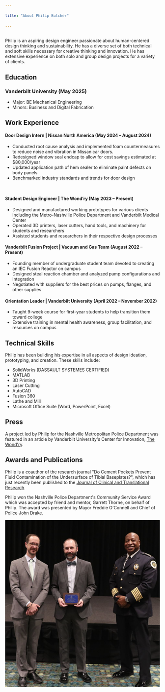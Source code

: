 ```yaml
---

title: "About Philip Butcher"

---
```

<br>
Philip is an aspiring design engineer passionate about human-centered design thinking and sustainability. He has a diverse set of both technical and soft skills necessary for creative thinking and innovation. He has extensive experience on both solo and group design projects for a variety of clients.

## Education

### Vanderbilt University (May 2025)
 * Major: BE Mechanical Engineering
 * Minors: Business and Digital Fabrication

## Work Experience
#### Door Design Intern | Nissan North America (May 2024 – August 2024)
  * Conducted root cause analysis and implemented foam countermeasures to reduce noise and vibration in Nissan car doors.
  * Redesigned window seal endcap to allow for cost savings estimated at $80,000/year
  * Updated application path of hem sealer to eliminate paint defects on body panels
  * Benchmarked industry standards and trends for door design
<br>

#### Student Design Engineer | The Wond’ry (May 2023 – Present)
  * Designed and manufactured working prototypes for various clients including the Metro-Nashville Police Department and Vanderbilt Medical Center
  * Operated 3D printers, laser cutters, hand tools, and machinery for students and researchers
  * Assisted students and researchers in their respective design processes
    
#### Vanderbilt Fusion Project | Vacuum and Gas Team (August 2022 – Present)
  * Founding member of undergraduate student team devoted to creating an IEC Fusion Reactor on campus
  *  Designed steal reaction chamber and analyzed pump configurations and integration
  *  Negotiated with suppliers for the best prices on pumps, flanges, and other supplies
    
#### Orientation Leader | Vanderbilt University (April 2022 – November 2022)
  * Taught 9-week course for first-year students to help transition them toward college
  * Extensive training in mental health awareness, group facilitation, and resources on campus

## Technical Skills

Philip has been building his expertise in all aspects of design ideation, prototyping, and creation. These skills include:

* SolidWorks (DASSAULT SYSTEMES CERTIFIED)
* MATLAB
* 3D Printing
* Laser Cutting
* AutoCAD
* Fusion 360
* Lathe and Mill
* Microsoft Office Suite (Word, PowerPoint, Excel)

## Press 

A project led by Philip for the Nashville Metropolitan Police Department was featured in an article by Vanderbilt University's Center for Innovation, [The Wond'ry](https://www.vanderbilt.edu/the-wondry/2024/02/06/vanderbilt-student-philip-butchers-groundbreaking-drone-technology-revolutionizes-global-law-enforcement/).

## Awards and Publications

Philip is a coauthor of the research journal "Do Cement Pockets Prevent Fluid Contamination of the Undersurface of Tibial Baseplates?", which has just recently been published to the [Journal of Clinical and Translational Research](https://www.jctres.com/media/filer_public/21/55/21553102-8ab8-4090-bd25-c4bf975f3d22/3_jctr_v10i4_005_-_proof_30_finalized.pdf).


Philip won the Nashville Police Department's Community Service Award which was accepted by friend and mentor, Garrett Thorne, on behalf of Philip. The award was presented by Mayor Freddie O'Connell and Chief of Police John Drake.

<img src="/assets/img/Garrett_Accepting_Award.png" alt="Philip Butcher" style="width:800px;"/>

